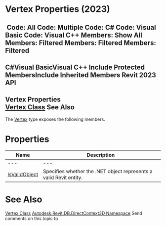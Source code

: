 # Vertex Properties (2023)

﻿
 Code: All Code: Multiple Code: C# Code: Visual Basic Code: Visual C++  Members: Show All Members: Filtered Members: Filtered Members: Filtered   
---  
C#Visual BasicVisual C++
Include Protected MembersInclude Inherited Members
Revit 2023 API  
---  
Vertex Properties  
[Vertex Class](0434973b-559d-a27f-25f9-f6bf6ef4f750.md "Vertex Class") See Also  
---  
The [Vertex](0434973b-559d-a27f-25f9-f6bf6ef4f750.md "Vertex Class") type exposes the following members.
# Properties
| Name | Description |
| --- | --- |
| --- | --- | --- |
| [IsValidObject](42be4518-ac75-2386-7874-cc2e95f93d39.md "IsValidObject Property") | Specifies whether the .NET object represents a valid Revit entity. |

# See Also
[Vertex Class](0434973b-559d-a27f-25f9-f6bf6ef4f750.md "Vertex Class")
[Autodesk.Revit.DB.DirectContext3D Namespace](f4ba10f0-55ea-5344-173b-688405391794.md "Autodesk.Revit.DB.DirectContext3D Namespace")
Send comments on this topic to 